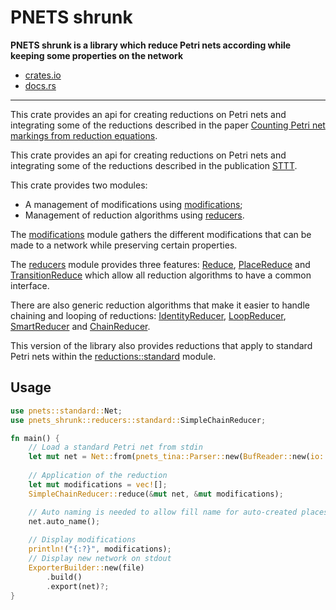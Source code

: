 # PNETS shrunk

**PNETS shrunk is a library which reduce Petri nets according while
keeping some properties on the network**

- [crates.io](https://crates.io/crates/pnets_shrunk)
- [docs.rs](https://docs.rs/pnets_shrunk)
---

This crate provides an api for creating reductions on Petri nets and integrating some of the reductions described in the
paper [Counting Petri net markings from reduction equations](https://doi.org/10.1007/s10009-019-00519-1).

This crate provides an api for creating reductions on Petri nets and integrating some of the reductions described in the publication [STTT](https://doi.org/10.1007/s10009-019-00519-1).

This crate provides two modules:
- A management of modifications using [modifications];
- Management of reduction algorithms using [reducers].

The [modifications] module gathers the different modifications that
can be made to a network while preserving certain properties.

The [reducers] module provides three features: [Reduce],
[PlaceReduce] and [TransitionReduce] which allow all reduction
algorithms to have a common interface.

There are also generic reduction algorithms that make it easier to
handle chaining and looping of reductions: [IdentityReducer],
[LoopReducer], [SmartReducer] and [ChainReducer].

This version of the library also provides reductions that apply to
standard Petri nets within the [reductions::standard] module.

## Usage

```rust
use pnets::standard::Net;
use pnets_shrunk::reducers::standard::SimpleChainReducer;

fn main() {
    // Load a standard Petri net from stdin
    let mut net = Net::from(pnets_tina::Parser::new(BufReader::new(io::stdin())).parse()?);
    
    // Application of the reduction
    let mut modifications = vec![];
    SimpleChainReducer::reduce(&mut net, &mut modifications);

    // Auto naming is needed to allow fill name for auto-created places
    net.auto_name();
    
    // Display modifications
    println!("{:?}", modifications);
    // Display new network on stdout
    ExporterBuilder::new(file)
        .build()
        .export(net)?;
}
```


[modifications]: https://docs.rs/pnets_shrunk/latest/pnets_shrunk/modifications/index.html
[reducers]: https://docs.rs/pnets_shrunk/latest/pnets_shrunk/reducers/index.html
[Reduce]: https://docs.rs/pnets_shrunk/latest/pnets_shrunk/reducers/trait.Reduce.html
[PlaceReduce]: https://docs.rs/pnets_shrunk/latest/pnets_shrunk/reducers/trait.PlaceReduce.html
[TransitionReduce]: https://docs.rs/pnets_shrunk/latest/pnets_shrunk/reducers/trait.TransitionReduce.html
[IdentityReducer]: https://docs.rs/pnets_shrunk/latest/pnets_shrunk/reducers/struct.IdentityReducer.html
[LoopReducer]: https://docs.rs/pnets_shrunk/latest/pnets_shrunk/reducers/struct.LoopReducer.html
[SmartReducer]: https://docs.rs/pnets_shrunk/latest/pnets_shrunk/reducers/struct.SmartReducer.html
[ChainReducer]: https://docs.rs/pnets_shrunk/latest/pnets_shrunk/reducers/struct.ChainReducer.html
[reductions::standard]: https://docs.rs/pnets_shrunk/latest/pnets_shrunk/reducers/standard/index.html
